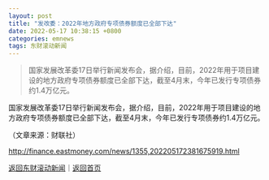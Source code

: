 ```yaml
---
layout: post
title: "发改委：2022年地方政府专项债券额度已全部下达"
date: 2022-05-17 10:38:15 +0800
categories: emnews
tags: 东财滚动新闻
---
```

> 国家发展改革委17日举行新闻发布会，据介绍，目前，2022年用于项目建设的地方政府专项债券额度已全部下达，截至4月末，今年已发行专项债券约1.4万亿元。

<p>国家发展改革委17日举行新闻发布会，据介绍，目前，2022年用于项目建设的地方政府专项债券额度已全部下达，截至4月末，今年已发行专项债券约1.4万亿元。</p><p class="em_media">（文章来源：财联社）</p>

<http://finance.eastmoney.com/news/1355,202205172381675919.html>

[返回东财滚动新闻](//finews.withounder.com/emnews/)｜[返回首页](//finews.withounder.com/)